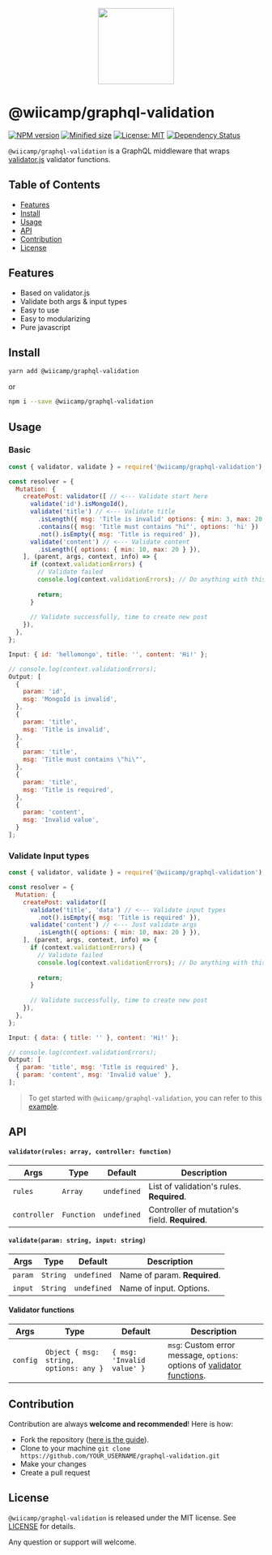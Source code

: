 <p align="center"><img src="https://s3-ap-southeast-1.amazonaws.com/cdn.tuidev.io/graphql-validation.png" width="150" /></p>

# @wiicamp/graphql-validation
[![NPM version](https://img.shields.io/npm/v/graphql-validation.svg)](https://www.npmjs.com/package/@wiicamp/graphql-validation)
[![Minified size](https://img.shields.io/github/repo-size/wiicamp/graphql-validation)](https://www.npmjs.com/package/@wiicamp/graphql-merge-resolvers)
[![License: MIT](https://img.shields.io/github/license/wiicamp/graphql-validation)](https://opensource.org/licenses/MIT)
[![Dependency Status](https://img.shields.io/david/wiicamp/graphql-validation)](https://www.npmjs.com/package/@wiicamp/graphql-merge-resolvers)

`@wiicamp/graphql-validation` is a GraphQL middleware that wraps [validator.js](https://github.com/chriso/validator.js) validator functions.

## Table of Contents
- [Features](#features)
- [Install](#install)
- [Usage](#usage)
- [API](#api)
- [Contribution](#contribution)
- [License](#license)

## Features
- Based on validator.js
- Validate both args & input types
- Easy to use
- Easy to modularizing
- Pure javascript

## Install
```sh
yarn add @wiicamp/graphql-validation
```
or
```sh
npm i --save @wiicamp/graphql-validation
```
## Usage
### Basic 
```javascript
const { validator, validate } = require('@wiicamp/graphql-validation'); // Import module

const resolver = {
  Mutation: {
    createPost: validator([ // <--- Validate start here
      validate('id').isMongoId(),
      validate('title') // <--- Validate title 
        .isLength({ msg: 'Title is invalid' options: { min: 3, max: 20 } })
        .contains({ msg: 'Title must contains "hi"', options: 'hi' })
        .not().isEmpty({ msg: 'Title is required' }),
      validate('content') // <--- Validate content
        .isLength({ options: { min: 10, max: 20 } }),
    ], (parent, args, context, info) => {
      if (context.validationErrors) {
        // Validate failed
        console.log(context.validationErrors); // Do anything with this errors
        
        return;
      }
    
      // Validate successfully, time to create new post
    }),
  },
};
```
```javascript
Input: { id: 'hellomongo', title: '', content: 'Hi!' };

// console.log(context.validationErrors);
Output: [
  {
    param: 'id',
    msg: 'MongoId is invalid',
  },
  {
    param: 'title',
    msg: 'Title is invalid',
  },
  {
    param: 'title',
    msg: 'Title must contains \"hi\"',
  },
  {
    param: 'title',
    msg: 'Title is required',
  },
  {
    param: 'content',
    msg: 'Invalid value',
  }
];
```

### Validate Input types
```javascript
const { validator, validate } = require('@wiicamp/graphql-validation'); // Import module

const resolver = {
  Mutation: {
    createPost: validator([
      validate('title', 'data') // <--- Validate input types
        .not().isEmpty({ msg: 'Title is required' }), 
      validate('content') // <--- Just validate args
        .isLength({ options: { min: 10, max: 20 } }),
    ], (parent, args, context, info) => {
      if (context.validationErrors) {
        // Validate failed
        console.log(context.validationErrors); // Do anything with this errors
        
        return;
      }
    
      // Validate successfully, time to create new post
    }),
  },
};
```
```javascript
Input: { data: { title: '' }, content: 'Hi!' };

// console.log(context.validationErrors);
Output: [
  { param: 'title', msg: 'Title is required' },
  { param: 'content', msg: 'Invalid value' },
];
```

> To get started with `@wiicamp/graphql-validation`, you can refer to this [example](example).


## API
#### `validator(rules: array, controller: function)`
| Args                         | Type                                                            | Default | Description                                                                                                                                                                                                                                              |
| --------------------------- | --------------------------------------------------------------- | ------- | ------------------------------------------------------------------------------------------------------------------------------------------------------------------------------------------------------------------------------------------------- |
| `rules`                  | `Array` | `undefined`  |  List of validation's rules. **Required**.                                            |
| `controller`             | `Function`              | `undefined`       | Controller of mutation's field. **Required**. |
     
#### `validate(param: string, input: string)`
| Args                         | Type                                                            | Default | Description                                                                                                                                                                                                                                              |
| --------------------------- | --------------------------------------------------------------- | ------- | ------------------------------------------------------------------------------------------------------------------------------------------------------------------------------------------------------------------------------------------------- |
| `param`                  | `String` | `undefined`  |  Name of param. **Required**.                                            |
| `input`                  | `String` | `undefined`  |  Name of input. Options.                                            |

#### Validator functions 
| Args                         | Type                                                            | Default | Description                                                                                                                                                                                                                                              |
| --------------------------- | --------------------------------------------------------------- | ------- | ------------------------------------------------------------------------------------------------------------------------------------------------------------------------------------------------------------------------------------------------- |
| `config`                  | `Object { msg: string, options: any }` | `{ msg: 'Invalid value' }`  | `msg`: Custom error message, `options`: options of [validator functions](https://github.com/chriso/validator.js#validators).  

## Contribution
Contribution are always **welcome and recommended**! Here is how:

- Fork the repository ([here is the guide](https://help.github.com/articles/fork-a-repo/)).
- Clone to your machine `git clone https://github.com/YOUR_USERNAME/graphql-validation.git`
- Make your changes
- Create a pull request

## License
`@wiicamp/graphql-validation` is released under the MIT license. See [LICENSE](./LICENSE) for details.  
  
Any question or support will welcome.
